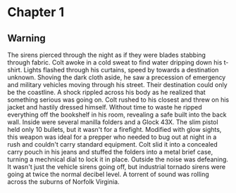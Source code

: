 # Chapter 1

## Warning
  
  The sirens pierced through the night as if they were blades stabbing through fabric. Colt awoke in a cold sweat to find water dripping down his t-shirt. Lights flashed through his curtains, speed by towards a destination unknown. Shoving the dark cloth aside, he saw a precession of emergency and military vehicles moving through his street. Their destination could only be the coastline. A shock rippled across his body as he realized that something serious was going on. Colt rushed to his closest and threw on his jacket and hastily dressed himself. Without time to waste he ripped everything off the bookshelf in his room, revealing a safe built into the back wall. 
  Inside were several manilla folders and a Glock 43X. The slim pistol held only 10 bullets, but it wasn't for a firefight. Modified with glow sights, this weapon was ideal for a prepper who needed to bug out at night in a rush and couldn't carry standard equipment. Colt slid it into a concealed carry pouch in his jeans and stuffed the folders into a metal brief case, turning a mechnical dial to lock it in place.
  Outside the noise was defeaning. It wasn't just the vehicle sirens going off, but industrial tornado sirens were going at twice the normal decibel level. A torrent of sound was rolling across the suburns of Norfolk Virginia.
